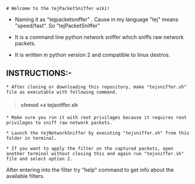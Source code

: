     # Welcome to the tejPacketSniffer wiki!
* Naming it as "tejpacketsniffer" . Cause in my language "tej" means "speed/fast". So "tejPacketSniffer"

* It is a command line python network sniffer which sniffs raw network packets.

* It is written in python version 2 and compatible to linux destros.

## INSTRUCTIONS:-
    * After cloning or downloading this repository, make "tejsniffer.sh" file as executable with following command.

>####      chmod +x tejsniffer.sh

    * Make sure you run it with root privilages because it requires root privilages to sniff raw network packets.

    * Launch the tejNetworkSniffer by executing "tejsniffer.sh" from this folder in terminal.

    * If you want to apply the filter on the captured packets, open another terminal without closing this and again run "tejsniffer.sh" file and select option 2.

After entering into the filter try "help" command to get info about the available filters.


